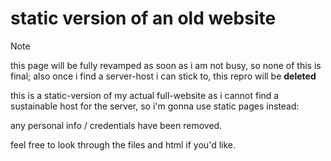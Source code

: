 # static version of an old website

> [!NOTE]
> this page will be fully revamped as soon as i am not busy, so none of this is final;
> also once i find a server-host i can stick to, this repro will be **deleted**

this is a static-version of my actual full-website as i cannot find a sustainable host for the server, so i'm gonna use static pages instead:

any personal info / credentials have been removed.

feel free to look through the files and html if you'd like.

